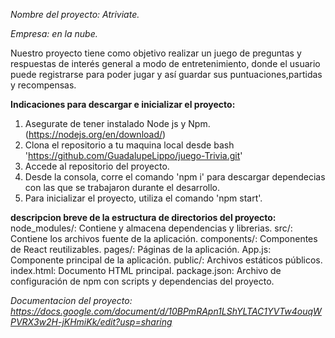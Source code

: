 *Nombre del proyecto: Atriviate.*

*Empresa: en la nube.*

Nuestro proyecto tiene como objetivo realizar un juego de preguntas y respuestas de interés general a modo de entretenimiento, donde el usuario puede registrarse para poder jugar y así guardar sus puntuaciones,partidas y recompensas.

**Indicaciones para descargar e inicializar el proyecto:**
1. Asegurate de tener instalado Node js y Npm. (https://nodejs.org/en/download/)
2. Clona el repositorio a tu maquina local desde bash 'https://github.com/GuadalupeLippo/juego-Trivia.git'
3. Accede al repositorio del proyecto.
4. Desde la consola, corre el comando 'npm i' para descargar dependecias con las que se trabajaron durante el desarrollo.
5. Para inicializar el proyecto, utiliza el comando 'npm start'.

**descripcion breve de la estructura de directorios del proyecto:**
node_modules/: Contiene y almacena dependencias y librerias.
src/: Contiene los archivos fuente de la aplicación.
components/: Componentes de React reutilizables.
pages/: Páginas de la aplicación.
App.js: Componente principal de la aplicación.
public/: Archivos estáticos públicos.
index.html: Documento HTML principal.
package.json: Archivo de configuración de npm con scripts y dependencias del proyecto.   

 *Documentacion del proyecto: https://docs.google.com/document/d/10BPmRApn1LShYLTAC1YVTw4ouqWPVRX3w2H-jKHmiKk/edit?usp=sharing*
